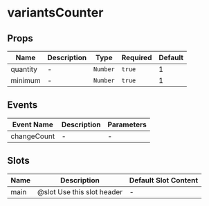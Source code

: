 # variantsCounter

## Props

<!-- @vuese:variantsCounter:props:start -->
|Name|Description|Type|Required|Default|
|---|---|---|---|---|
|quantity|-|`Number`|`true`|1|
|minimum|-|`Number`|`true`|1|

<!-- @vuese:variantsCounter:props:end -->


## Events

<!-- @vuese:variantsCounter:events:start -->
|Event Name|Description|Parameters|
|---|---|---|
|changeCount|-|-|

<!-- @vuese:variantsCounter:events:end -->


## Slots

<!-- @vuese:variantsCounter:slots:start -->
|Name|Description|Default Slot Content|
|---|---|---|
|main|@slot Use this slot header|-|

<!-- @vuese:variantsCounter:slots:end -->


